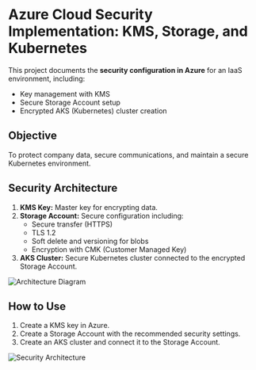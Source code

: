 # Azure Cloud Security Implementation: KMS, Storage, and Kubernetes

This project documents the **security configuration in Azure** for an IaaS environment, including:

- Key management with KMS
- Secure Storage Account setup
- Encrypted AKS (Kubernetes) cluster creation

## Objective
To protect company data, secure communications, and maintain a secure Kubernetes environment.

## Security Architecture
1. **KMS Key:** Master key for encrypting data.
2. **Storage Account:** Secure configuration including:
   - Secure transfer (HTTPS)
   - TLS 1.2
   - Soft delete and versioning for blobs
   - Encryption with CMK (Customer Managed Key)
3. **AKS Cluster:** Secure Kubernetes cluster connected to the encrypted Storage Account.

![Architecture Diagram]()

## How to Use
1. Create a KMS key in Azure.
2. Create a Storage Account with the recommended security settings.
3. Create an AKS cluster and connect it to the Storage Account.

![Security Architecture](https://i.imgur.com/DKM5U5w.png)
